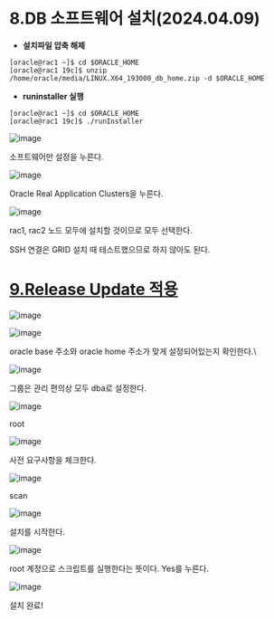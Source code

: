 # 8.DB 소프트웨어 설치(2024.04.09)

- **설치파일 압축 해제**

```
[oracle@rac1 ~]$ cd $ORACLE_HOME
[oracle@rac1 19c]$ unzip /home/oracle/media/LINUX.X64_193000_db_home.zip -d $ORACLE_HOME
```

- **runinstaller 실행**
```
[oracle@rac1 ~]$ cd $ORACLE_HOME
[oracle@rac1 19c]$ ./runInstaller
```

![image](https://github.com/oraclejyp/19c_rac_inst/assets/133745372/ad4f1287-92ea-4d2e-a1e2-c458744f471c)

소프트웨어만 설정을 누른다.

![image](https://github.com/oraclejyp/19c_rac_inst/assets/133745372/5d7b8ae8-32e8-4ed4-9701-75bd9481bac3)

Oracle Real Application Clusters을 누른다.

![image](https://github.com/oraclejyp/19c_rac_inst/assets/133745372/33047294-bc5d-4797-867e-0da863987416)

rac1, rac2 노드 모두에 설치할 것이므로 모두 선택한다.

SSH 연결은 GRID 설치 때 테스트했으므로 하지 않아도 된다.

# [9.Release Update 적용](https://github.com/oraclejyp/19c_rac_inst/blob/4bfcc1caad3c8a77d3c9905a54a2e5049c8800f1/9.Release%20Update%20%EC%A0%81%EC%9A%A9.md)


![image](https://github.com/oraclejyp/19c_rac_inst/assets/133745372/ec7524b8-a3fc-4e47-96ba-679e20532d39)

![image](https://github.com/oraclejyp/19c_rac_inst/assets/133745372/a19538fc-c2b8-4719-91e0-92adc40eb0ab)

oracle base 주소와 oracle home 주소가 맞게 설정되어있는지 확인한다.\

![image](https://github.com/oraclejyp/19c_rac_inst/assets/133745372/d16c0c45-01d7-4046-9664-678cd7153088)

그룹은 관리 편의상 모두 dba로 설정한다.


![image](https://github.com/oraclejyp/19c_rac_inst/assets/133745372/780d4bfd-4aa3-4840-9e87-a8ab67b5c86b)

root

![image](https://github.com/oraclejyp/19c_rac_inst/assets/133745372/16690f7f-ef9e-443b-bcd9-49c7e723ef61)

사전 요구사항을 체크한다.


![image](https://github.com/oraclejyp/19c_rac_inst/assets/133745372/9584736f-981b-4a31-9b9f-55b56605bc66)

scan

![image](https://github.com/oraclejyp/19c_rac_inst/assets/133745372/b4eaf847-e511-452e-941a-d5ea4298de5a)

설치를 시작한다.

![image](https://github.com/oraclejyp/19c_rac_inst/assets/133745372/4b88c5a1-84a0-40e8-b567-ee3a2e803803)

root 계정으로 스크립트를 실행한다는 뜻이다. Yes를 누른다.

![image](https://github.com/oraclejyp/19c_rac_inst/assets/133745372/27241bac-884b-4b81-85ec-52d2f97b7adf)

설치 완료!

